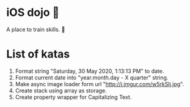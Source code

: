 # iOS dojo 🥋
A place to train skills. 👊
# List of katas
1. Format string "Saturday, 30 May 2020, 1:13:13 PM" to date.
2. Format current date into "year.month.day - X quarter" string.
3. Make async image loader form url "http://i.imgur.com/w5rkSIj.jpg".
4. Create stack using array as storage.
5. Create property wrapper for Capitalizing Text.
